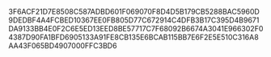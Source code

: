 3F6ACF21D7E8508C587ADBD601F069070F8D4D5B179CB5288BAC5960D9DEDBF4A4FCBED10367EE0FB805D77C672914C4DFB3B17C395D4B9671DA9133BB4E0F2C6E5ED13EED8BE57717C7F68092B6674A3041E966302F04387D90FA1BFD6905133A91FE8CB135E6BCAB115BB7E6F2E5E510C316A8AA43F065BD4907000FFC3BD6